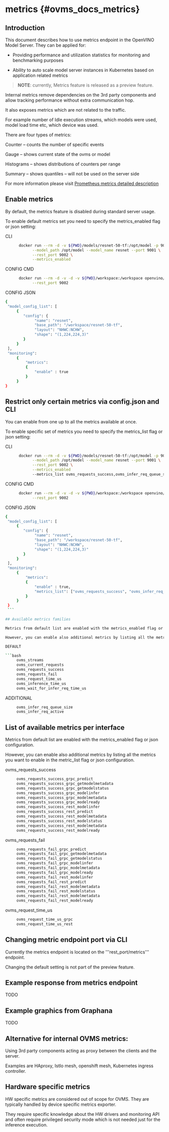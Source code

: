 # metrics {#ovms_docs_metrics}

## Introduction

This document describes how to use metrics endpoint in the OpenVINO Model Server. They can be applied for:

- Providing performance and utilization statistics for monitoring and benchmarking purposes

- Ability to auto scale model server instances in Kubernetes based on application related metrics

> **NOTE**: currently, Metrics feature is released as a preview feature.

Internal metrics remove dependencies on the 3rd party components and allow tracking performance without extra communication hop.

It also exposes metrics which are not related to the traffic. 

For example number of Idle execution streams, which models were used, model load time etc, which device was used.

There are four types of metrics: 

Counter – counts the number of specific events 

Gauge – shows current state of the ovms or model 

Histograms – shows distributions of counters per range 

Summary – shows quantiles – will not be used on the server side 

For more information please visit [Prometheus metrics detailed description](https://prometheus.io/docs/concepts/metric_types/)

## Enable metrics

By default, the metrics feature is disabled during standard server usage.

To enable default metrics set you need to specify the metrics_enabled flag or json setting:

CLI

   ```bash
         docker run --rm -d -v ${PWD}/models/resnet-50-tf:/opt/model -p 9001:9001 -p 9002:9002 openvino/model_server:latest \
               --model_path /opt/model --model_name resnet --port 9001 \
               --rest_port 9002 \
               --metrics_enabled
   ```

CONFIG CMD

   ```bash
         docker run --rm -d -v -d -v ${PWD}/workspace:/workspace openvino/model_server --config_path /workspace/config.json -p 9001:9001 -p 9002:9002 openvino/model_server:latest \
               --rest_port 9002
   ```

CONFIG JSON

   ```bash
   {
    "model_config_list": [
        {
           "config": {
                "name": "resnet",
                "base_path": "/workspace/resnet-50-tf",
                "layout": "NHWC:NCHW",
                "shape": "(1,224,224,3)"
           }
        }
    ],
    "monitoring":
        {
            "metrics":
            {
                "enable" : true
            }
        }
   }
   ```

## Restrict only certain metrics via config.json and CLI

You can enable from one up to all the metrics available at once.

To enable specific set of metrics you need to specify the metrics_list flag or json setting:

CLI

   ```bash
         docker run --rm -d -v ${PWD}/models/resnet-50-tf:/opt/model -p 9001:9001 -p 9002:9002 openvino/model_server:latest \
               --model_path /opt/model --model_name resnet --port 9001 \
               --rest_port 9002 \
               --metrics_enabled
               --metrics_list ovms_requests_success,ovms_infer_req_queue_size
   ```

CONFIG CMD

   ```bash
         docker run --rm -d -v -d -v ${PWD}/workspace:/workspace openvino/model_server --config_path /workspace/config.json -p 9001:9001 -p 9002:9002 openvino/model_server:latest \
               --rest_port 9002
   ```

CONFIG JSON

   ```bash
   {
    "model_config_list": [
        {
           "config": {
                "name": "resnet",
                "base_path": "/workspace/resnet-50-tf",
                "layout": "NHWC:NCHW",
                "shape": "(1,224,224,3)"
           }
        }
    ],
    "monitoring":
        {
            "metrics":
            {
                "enable" : true,
                "metrics_list": ["ovms_requests_success", "ovms_infer_req_queue_size"]
            }
        }
    }
    ```

## Available metrics families

Metrics from default list are enabled with the metrics_enabled flag or json configuration.

However, you can enable also additional metrics by listing all the metrics you want to enable in the metric_list flag or json configuration.

DEFAULT

   ```bash
        ovms_streams
        ovms_current_requests
        ovms_requests_success
        ovms_requests_fail
        ovms_request_time_us
        ovms_inference_time_us
        ovms_wait_for_infer_req_time_us
   ```

ADDITIONAL

   ```bash
        ovms_infer_req_queue_size
        ovms_infer_req_active
   ```

## List of available metrics per interface

Metrics from default list are enabled with the metrics_enabled flag or json configuration.

However, you can enable also additional metrics by listing all the metrics you want to enable in the metric_list flag or json configuration.

ovms_requests_success

   ```bash
        ovms_requests_success_grpc_predict
        ovms_requests_success_grpc_getmodelmetadata
        ovms_requests_success_grpc_getmodelstatus
        ovms_requests_success_grpc_modelinfer
        ovms_requests_success_grpc_modelmetadata
        ovms_requests_success_grpc_modelready
        ovms_requests_success_rest_modelinfer
        ovms_requests_success_rest_predict
        ovms_requests_success_rest_modelmetadata
        ovms_requests_success_rest_modelstatus
        ovms_requests_success_rest_modelmetadata
        ovms_requests_success_rest_modelready
   ```

ovms_requests_fail

   ```bash
        ovms_requests_fail_grpc_predict
        ovms_requests_fail_grpc_getmodelmetadata
        ovms_requests_fail_grpc_getmodelstatus
        ovms_requests_fail_grpc_modelinfer
        ovms_requests_fail_grpc_modelmetadata
        ovms_requests_fail_grpc_modelready
        ovms_requests_fail_rest_modelinfer
        ovms_requests_fail_rest_predict
        ovms_requests_fail_rest_modelmetadata
        ovms_requests_fail_rest_modelstatus
        ovms_requests_fail_rest_modelmetadata
        ovms_requests_fail_rest_modelready
   ```

ovms_request_time_us

   ```bash
        ovms_request_time_us_grpc
        ovms_request_time_us_rest
   ```

## Changing metric endpoint port via CLI

Currently the metrics endpoint is located on the '''rest_port/metrics''' endpoint.

Changing the default setting is not part of the preview feature.

## Example response from metrics endpoint

TODO

## Example graphics from Graphana

TODO

## Alternative for internal OVMS metrics: 

Using 3rd party components acting as proxy between the clients and the server. 

Examples are HAproxy, IstIo mesh, openshift mesh, Kubernetes ingress controller. 

## Hardware specific metrics

HW specific metrics are considered out of scope for OVMS. They are typically handled by device specific metrics exporter.

They require specific knowledge about the HW drivers and monitoring API and often require privileged security mode which is not needed just for the inference execution.
